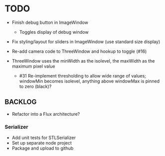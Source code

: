 # TODO

- Finish debug button in ImageWindow
	- Toggles display of debug window
- Fix styling/layout for sliders in ImageWindow (use standard size display)
- Re-add camera code to ThreeWindow and hookup to toggle (#16)

- ThreeWindow uses the minWidth as the isolevel, the maxWidth as the maximum pixel value
	- #31 Re-implement thresholding to allow wide range of values; windowMin becomes
		isolevel, anything above windowMax is pinned to zero (black)?



## BACKLOG

- Refactor into a Flux architecture?

### Serializer
- Add unit tests for STLSerializer
- Set up separate node project
- Package and upload to github
